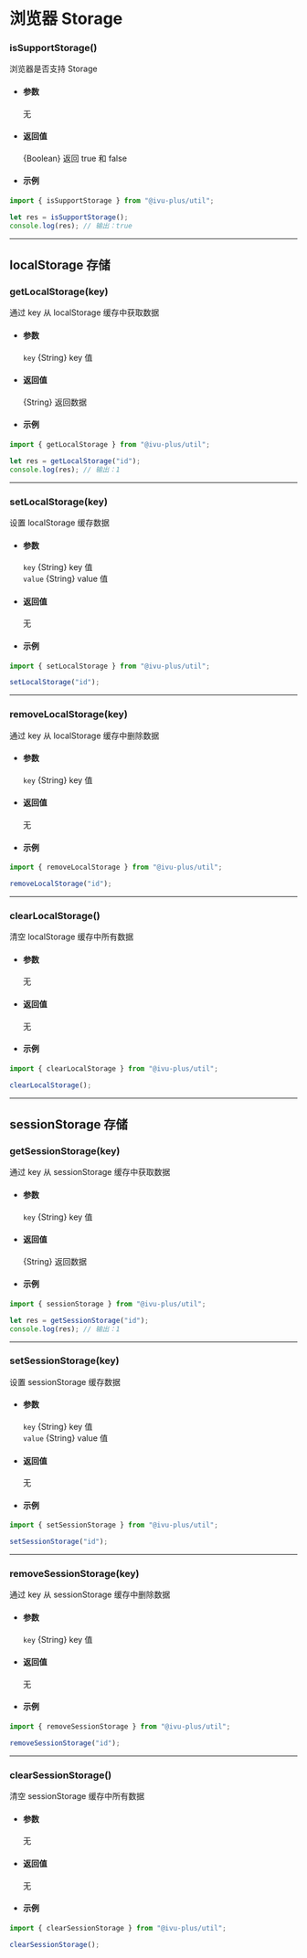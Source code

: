 # 浏览器 Storage

### isSupportStorage()

浏览器是否支持 Storage

- #### 参数

  无

- #### 返回值

  {Boolean} 返回 true 和 false

- #### 示例

```javascript
import { isSupportStorage } from "@ivu-plus/util";

let res = isSupportStorage();
console.log(res); // 输出：true
```

---

## localStorage 存储

### getLocalStorage(key)

通过 key 从 localStorage 缓存中获取数据

- #### 参数

  `key` {String} key 值

- #### 返回值

  {String} 返回数据

- #### 示例

```javascript
import { getLocalStorage } from "@ivu-plus/util";

let res = getLocalStorage("id");
console.log(res); // 输出：1
```

---

### setLocalStorage(key)

设置 localStorage 缓存数据

- #### 参数

  `key` {String} key 值  
  `value` {String} value 值

- #### 返回值

  无

- #### 示例

```javascript
import { setLocalStorage } from "@ivu-plus/util";

setLocalStorage("id");
```

---

### removeLocalStorage(key)

通过 key 从 localStorage 缓存中删除数据

- #### 参数

  `key` {String} key 值

- #### 返回值

  无

- #### 示例

```javascript
import { removeLocalStorage } from "@ivu-plus/util";

removeLocalStorage("id");
```

---

### clearLocalStorage()

清空 localStorage 缓存中所有数据

- #### 参数

  无

- #### 返回值

  无

- #### 示例

```javascript
import { clearLocalStorage } from "@ivu-plus/util";

clearLocalStorage();
```

---

## sessionStorage 存储

### getSessionStorage(key)

通过 key 从 sessionStorage 缓存中获取数据

- #### 参数

  `key` {String} key 值

- #### 返回值

  {String} 返回数据

- #### 示例

```javascript
import { sessionStorage } from "@ivu-plus/util";

let res = getSessionStorage("id");
console.log(res); // 输出：1
```

---

### setSessionStorage(key)

设置 sessionStorage 缓存数据

- #### 参数

  `key` {String} key 值  
  `value` {String} value 值

- #### 返回值

  无

- #### 示例

```javascript
import { setSessionStorage } from "@ivu-plus/util";

setSessionStorage("id");
```

---

### removeSessionStorage(key)

通过 key 从 sessionStorage 缓存中删除数据

- #### 参数

  `key` {String} key 值

- #### 返回值

  无

- #### 示例

```javascript
import { removeSessionStorage } from "@ivu-plus/util";

removeSessionStorage("id");
```

---

### clearSessionStorage()

清空 sessionStorage 缓存中所有数据

- #### 参数

  无

- #### 返回值

  无

- #### 示例

```javascript
import { clearSessionStorage } from "@ivu-plus/util";

clearSessionStorage();
```
